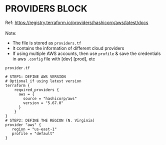 # PROVIDERS BLOCK
Ref: https://registry.terraform.io/providers/hashicorp/aws/latest/docs <br> <br>
Note:
* The file is stored as `providers.tf`
* It contains the information of different cloud providers
* If using multiple AWS accounts, then use `profile` & save the credentials in aws `.config` file with [dev] [prod], etc

```
provider.tf
```

```hcl
# STEP1: DEFINE AWS VERSION
# Optional if using latest version
terraform {
    required_providers {
      aws = {
        source = "hashicorp/aws"
        version = "5.67.0"
      }
    }
}
# STEP2: DEFINE THE REGION (N. Virginia)
provider "aws" {
   region = "us-east-1"
   profile = "default"
}
```
